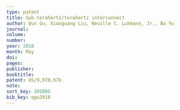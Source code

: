 ```yaml
---
type: patent
title: Sub-terahertz/terahertz interconnect
author: Qun Gu, Xiaoguang Liu, Neville C. Luhmann, Jr., Bo Yu
journal:
volume:
number:
year: 2018
month: May
doi:
pages:
publisher:
booktitle:
patent: US/9,978,676
note:
sort_key: 201805
bib_key: qgu2018
---
```

